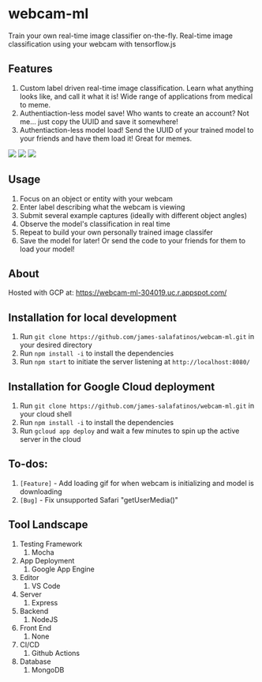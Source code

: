 # webcam-ml

Train your own real-time image classifier on-the-fly. Real-time image classification using your webcam with tensorflow.js

## Features

1. Custom label driven real-time image classification. Learn what anything looks like, and call it what it is! Wide range of applications from medical to meme.
2. Authentiaction-less model save! Who wants to create an account? Not me... just copy the UUID and save it somewhere!
3. Authentiaction-less model load! Send the UUID of your trained model to your friends and have them load it! Great for memes.

![](assets/gif1.gif)
![](assets/gif2.gif)
![](assets/gif3.gif)

## Usage

1. Focus on an object or entity with your webcam
2. Enter label describing what the webcam is viewing
3. Submit several example captures (ideally with different object angles)
4. Observe the model's classification in real time
5. Repeat to build your own personally trained image classifer
6. Save the model for later! Or send the code to your friends for them to load your model!

## About

Hosted with GCP at: https://webcam-ml-304019.uc.r.appspot.com/

## Installation for local development

1. Run `git clone https://github.com/james-salafatinos/webcam-ml.git` in your desired directory
2. Run `npm install -i` to install the dependencies
3. Run `npm start` to initiate the server listening at `http://localhost:8080/`

## Installation for Google Cloud deployment

1. Run `git clone https://github.com/james-salafatinos/webcam-ml.git` in your cloud shell
2. Run `npm install -i` to install the dependencies
3. Run `gcloud app deploy` and wait a few minutes to spin up the active server in the cloud

## To-dos:

1. `[Feature]` - Add loading gif for when webcam is initializing and model is downloading
2. `[Bug]` - Fix unsupported Safari "getUserMedia()"

## Tool Landscape

1. Testing Framework
   1. Mocha
2. App Deployment
   1. Google App Engine
3. Editor
   1. VS Code
4. Server
   1. Express
5. Backend
   1. NodeJS
6. Front End
   1. None
7. CI/CD
   1. Github Actions
8. Database
   1. MongoDB
